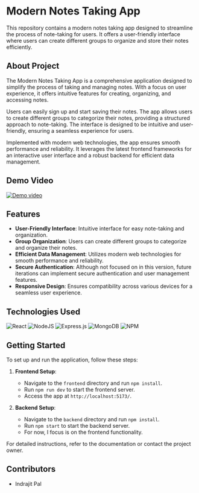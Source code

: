 # Modern Notes Taking App

This repository contains a modern notes taking app designed to streamline the process of note-taking for users. It offers a user-friendly interface where users can create different groups to organize and store their notes efficiently.

## About Project

The Modern Notes Taking App is a comprehensive application designed to simplify the process of taking and managing notes. With a focus on user experience, it offers intuitive features for creating, organizing, and accessing notes.

Users can easily sign up and start saving their notes. The app allows users to create different groups to categorize their notes, providing a structured approach to note-taking. The interface is designed to be intuitive and user-friendly, ensuring a seamless experience for users.

Implemented with modern web technologies, the app ensures smooth performance and reliability. It leverages the latest frontend frameworks for an interactive user interface and a robust backend for efficient data management.

## Demo Video
[![Demo video](https://letsenhance.io/static/8f5e523ee6b2479e26ecc91b9c25261e/1015f/MainAfter.jpg)](https://youtu.be/VFbl4noLB2U)


## Features

- **User-Friendly Interface**: Intuitive interface for easy note-taking and organization.
- **Group Organization**: Users can create different groups to categorize and organize their notes.
- **Efficient Data Management**: Utilizes modern web technologies for smooth performance and reliability.
- **Secure Authentication**: Although not focused on in this version, future iterations can implement secure authentication and user management features.
- **Responsive Design**: Ensures compatibility across various devices for a seamless user experience.


## Technologies Used
![React](https://img.shields.io/badge/react-%2320232a.svg?style=for-the-badge&logo=react&logoColor=%2361DAFB)
![NodeJS](https://img.shields.io/badge/node.js-6DA55F?style=for-the-badge&logo=node.js&logoColor=white)
![Express.js](https://img.shields.io/badge/express.js-%23404d59.svg?style=for-the-badge&logo=express&logoColor=%2361DAFB)
![MongoDB](https://img.shields.io/badge/MongoDB-%234ea94b.svg?style=for-the-badge&logo=mongodb&logoColor=white)
![NPM](https://img.shields.io/badge/NPM-%23CB3837.svg?style=for-the-badge&logo=npm&logoColor=white)


## Getting Started

To set up and run the application, follow these steps:

1. **Frontend Setup**:

   - Navigate to the `frontend` directory and run `npm install`.
   - Run `npm run dev` to start the frontend server.
   - Access the app at `http://localhost:5173/`.

2. **Backend Setup**:

    - Navigate to the `backend` directory and run `npm install`.
    - Run `npm start` to start the backend server.
    - For now, I focus is on the frontend functionality.

For detailed instructions, refer to the documentation or contact the project owner.

## Contributors

- Indrajit Pal